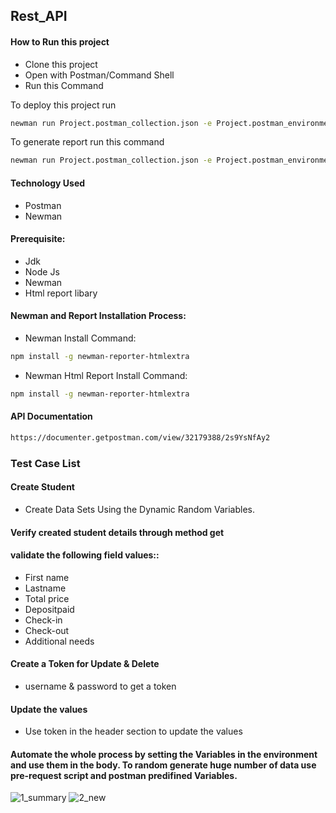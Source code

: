 
## Rest_API
#### How to Run this project
  - Clone this project
  - Open with Postman/Command Shell
  - Run this Command


To deploy this project run

```bash
newman run Project.postman_collection.json -e Project.postman_environment.json
```
To generate report run this command
```bash
newman run Project.postman_collection.json -e Project.postman_environment.json -r cli,htmlextra
```
#### Technology Used
 - Postman
 - Newman 
 #### Prerequisite:
 - Jdk
 - Node Js
 - Newman 
 - Html report libary
 #### Newman and Report Installation Process:
 - Newman Install Command:
 ```bash
npm install -g newman-reporter-htmlextra
 ```
 - Newman Html Report Install Command:
  ```bash
npm install -g newman-reporter-htmlextra
   ```
#### API Documentation
```bash
https://documenter.getpostman.com/view/32179388/2s9YsNfAy2
   ```
### Test Case List
#### Create Student 
- Create Data Sets Using the Dynamic Random Variables.
#### Verify created student details through method get
#### validate the following field values::
- First name
- Lastname
- Total price
- Depositpaid
- Check-in
- Check-out 
- Additional needs
#### Create a Token for Update & Delete
- username & password to get a token
#### Update the values
- Use token in the header section to update the values
#### Automate the whole process by setting the Variables in the environment and use them in the body. To random generate huge number of data use pre-request script and postman predifined Variables. 
![1_summary](https://github.com/SaimaNova12/Basicproject-1/assets/76209488/76474a8b-dea6-49f7-a340-5ccba0edcae3)
![2_new](https://github.com/SaimaNova12/Basicproject-1/assets/76209488/a1c6031b-c951-45f8-81d4-c0de84efc1c7)
